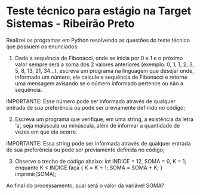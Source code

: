 # Teste técnico para estágio na Target Sistemas - Ribeirão Preto

Realizei os programas em Python resolvendo as questões do teste técnico que possuem os enunciados:

1) Dado a sequência de Fibonacci, onde se inicia por 0 e 1 e o próximo valor sempre será a soma dos 2 valores anteriores (exemplo: 0, 1, 1, 2, 3, 5, 8, 13, 21, 34...), escreva um programa na linguagem que desejar onde, informado um número, ele calcule a sequência de Fibonacci e retorne uma mensagem avisando se o número informado pertence ou não a sequência.

IMPORTANTE: Esse número pode ser informado através de qualquer entrada de sua preferência ou pode ser previamente definido no código;

2) Escreva um programa que verifique, em uma string, a existência da letra ‘a’, seja maiúscula ou minúscula, além de informar a quantidade de vezes em que ela ocorre.

IMPORTANTE: Essa string pode ser informada através de qualquer entrada de sua preferência ou pode ser previamente definida no código;

3) Observe o trecho de código abaixo:
int INDICE = 12, SOMA = 0, K = 1;
enquanto K < INDICE faça { K = K + 1; SOMA = SOMA + K; }
imprimir(SOMA);

Ao final do processamento, qual será o valor da variável SOMA?

